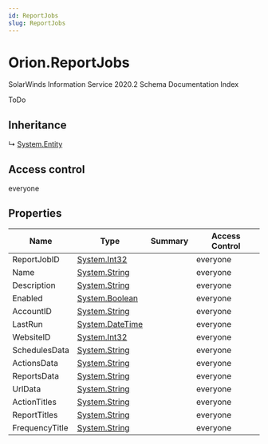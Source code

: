 ```yaml
---
id: ReportJobs
slug: ReportJobs
---
```


# Orion.ReportJobs

SolarWinds Information Service 2020.2 Schema Documentation Index

ToDo

## Inheritance

↳ [System.Entity](./../System/Entity)

## Access control

everyone

## Properties

| Name | Type | Summary | Access Control |
| ------ | ------ | ------ | ------ |
| ReportJobID | [System.Int32](https://docs.microsoft.com/en-us/dotnet/api/system.int32) |  | everyone |
| Name | [System.String](https://docs.microsoft.com/en-us/dotnet/api/system.string) |  | everyone |
| Description | [System.String](https://docs.microsoft.com/en-us/dotnet/api/system.string) |  | everyone |
| Enabled | [System.Boolean](https://docs.microsoft.com/en-us/dotnet/api/system.boolean) |  | everyone |
| AccountID | [System.String](https://docs.microsoft.com/en-us/dotnet/api/system.string) |  | everyone |
| LastRun | [System.DateTime](https://docs.microsoft.com/en-us/dotnet/api/system.datetime) |  | everyone |
| WebsiteID | [System.Int32](https://docs.microsoft.com/en-us/dotnet/api/system.int32) |  | everyone |
| SchedulesData | [System.String](https://docs.microsoft.com/en-us/dotnet/api/system.string) |  | everyone |
| ActionsData | [System.String](https://docs.microsoft.com/en-us/dotnet/api/system.string) |  | everyone |
| ReportsData | [System.String](https://docs.microsoft.com/en-us/dotnet/api/system.string) |  | everyone |
| UrlData | [System.String](https://docs.microsoft.com/en-us/dotnet/api/system.string) |  | everyone |
| ActionTitles | [System.String](https://docs.microsoft.com/en-us/dotnet/api/system.string) |  | everyone |
| ReportTitles | [System.String](https://docs.microsoft.com/en-us/dotnet/api/system.string) |  | everyone |
| FrequencyTitle | [System.String](https://docs.microsoft.com/en-us/dotnet/api/system.string) |  | everyone |

